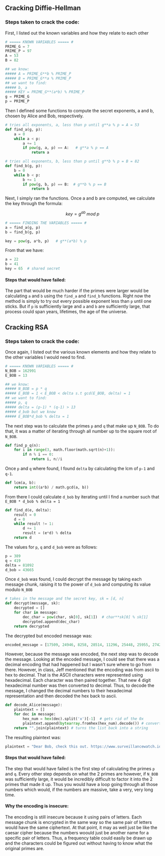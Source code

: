 ## Cracking Diffie-Hellman
### Steps taken to crack the code:


First, I listed out the known variables and how they relate to each other

```python
# ===== KNOWN VARIABLES ===== #
PRIME_G = 7
PRIME_P = 97
A = 53
B = 82

## we know:
##### A = PRIME_G**b % PRIME_P
##### B = PRIME_G**a % PRIME_P
## we want to find:
##### b, a
##### KEY = PRIME_G**(a*b) % PRIME_P
g = PRIME_G
p = PRIME_P
```

Then I defined some functions to compute the secret exponents, a and b, chosen by Alice and Bob, respectively.

``` python
# tries all exponents, a, less than p until g**a % p = A = 53
def find_a(g, p):
    a = 0
    while a < p:
        a += 1
        if pow(g, a, p) == A:   # g**a % p == A
            return a

# tries all exponents, b, less than p until g**b % p = B = 82
def find_b(g, p):
    b = 0
    while b < p:
        b += 1
        if pow(g, b, p) == B:  # g**b % p == B
            return b
```

Next, I simply ran the functions. Once a and b are computed, we calculate the key through the formula: 

$$key = g^{ab} \hspace{3pt} mod \hspace{3pt} p$$

```python     
# ===== FINDING THE VARIABLES ===== #
a = find_a(g, p)
b = find_b(g, p)

key = pow(g, a*b, p)   # g**(a*b) % p
```

From that we have:

```python
a = 22
b = 41
key = 65  # shared secret
```
#### Steps that would have failed:

The part that would be much harder if the primes were larger would be calculating `a` and `b` using the `find_a` and `find_b` functions. Right now the method is simply to try out every possible exponent less than `p` until one sticks. But if `p` is sufficiently large and `a` and `b` are sufficiently large, that process could span years, lifetimes, the age of the universe.

## Cracking RSA
### Steps taken to crack the code:

Once again, I listed out the various known elements and how they relate to the other variables I would need to find.

```python
# ===== KNOWN VARIABLES ===== #
N_BOB = 162991
E_BOB = 13

## we know:
##### N_BOB = p * q
##### E_BOB = 1 < E_BOB < delta s.t gcd(E_BOB, delta) = 1
## we want to find:
##### p, q
##### delta = (p-1) * (q-1) > 13
##### d_bob but we know
##### E_BOB*d_bob % delta = 1
```

The next step was to calculate the primes `p` and `q` that make up `N_BOB`. To do that, it was a matter of iterating through all number up to the square root of `N_BOB`.

```python
def find_p_q(n):
    for i in range(3, math.floor(math.sqrt(n)+1)):
        if n % i == 0:
            return i, n//i
```

Once `p` and `q` where found, I found `delta` by calculating the lcm of `p-1` and `q-1`.

```python
def lcm(a, b):
    return int((a*b) / math.gcd(a, b))
``` 

From there I could calculate `d_bob` by iterating until I find a number such that `E_BOB * d_bob % delta = 1`

```python
def find_d(e, delta):
    result = 0
    d = 0
    while result != 1:
        d += 1
        result = (e*d) % delta
    return d
```

The values for `p`, `q` and `d_bob` were as follows:

```python
p = 389
q = 419
delta = 81092
d_bob = 43665
```

Once `d_bob` was found, I could decrypt the message by taking each message chunk, raising it to the power of `d_bob` and computing its value modulo `N_BOB`

```python
# takes in the message and the secret key, sk = [d, n]
def decrypt(message, sk):
    decrypted = []
    for char in message:
        dec_char = pow(char, sk[0], sk[1])  # char**sk[0] % sk[1]
        decrypted.append(dec_char)
    return decrypted
```

The decrypted but encoded message was:

```python
encoded_message = [17509, 24946, 8258, 28514, 11296, 25448, 25955, 27424, 29800, 26995, 8303, 30068, 11808, 26740, 29808, 29498, 12079, 30583, 30510, 29557, 29302, 25961, 27756, 24942, 25445, 30561, 29795, 26670, 26991, 12064, 21349, 25888, 31073, 11296, 16748, 26979, 25902]
```

However, because the message was encoded, the next step was to decode the message. Looking at the encoded message, I could see that there was a decimal encoding that had happened but I wasn't sure where to go from there. However, in class, Jeff mentioned that the encoding was from ascii to hex to decimal. That is the ASCII characters were represented using hexadecimal. Each character was then paired together. That new 4 digit hexadecimal number was then converted to decimal. 
Thus, to decode the message, I changed the decimal numbers to their hexadecimal representation and then decoded the hex back to ascii.

```python
def decode_Alice(message):
    plaintext = []
    for dec in message:
        hex_num = hex(dec).split('x')[-1]  # gets rid of the 0x 
        plaintext.append(bytearray.fromhex(hex_num).decode()) # converts hex to ascii
    return "".join(plaintext) # turns the list back into a string
```

The resulting plaintext was:

```python
plaintext = "Dear Bob, check this out. https://www.surveillancewatch.io/ See ya, Alice."
```

#### Steps that would have failed:
The step that would have failed is the first step of calculating the primes `p` and `q`. Every other step depends on what the 2 primes are however, if `N_BOB` was sufficiently large, it would be incredibly difficult to factor it into the 2 primes that made it up. Thus you would have a loop going through all those numbers which would, if the numbers are massive, take a very, very long time.

#### Why the encoding is insecure:
The encoding is still insecure because it using pairs of letters. Each message chunk is encrypted in the same way so the same pair of letters would have the same ciphertext. At that point, it may as well just be like the caesar cipher because the numbers woould just be another name for a specific pair of letters. Thus, a frequency table could easily be drawn up and the characters could be figured out without having to know what the original primes are. 